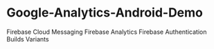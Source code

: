 # Google-Analytics-Android-Demo
Firebase Cloud Messaging
Firebase Analytics
Firebase Authentication
Builds Variants
